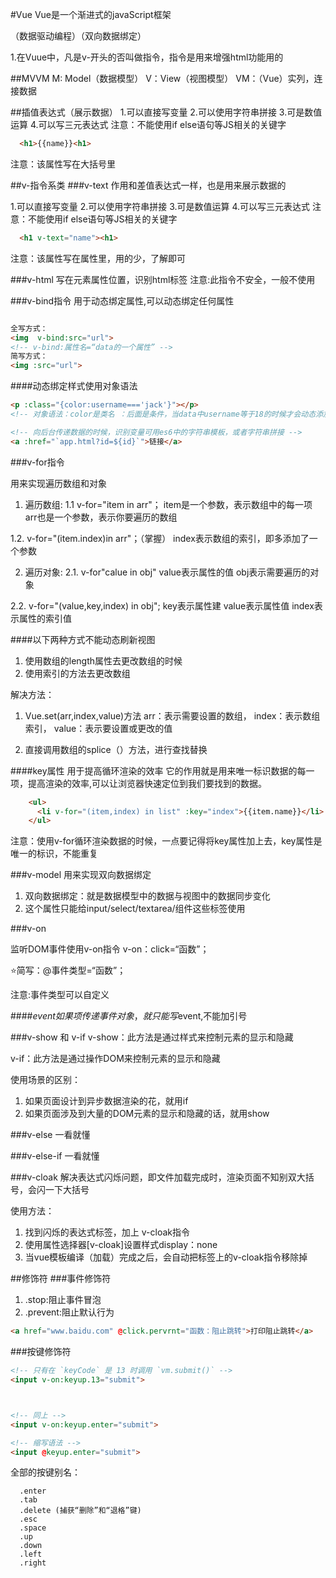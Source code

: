 #Vue
Vue是一个渐进式的javaScript框架

（数据驱动编程）（双向数据绑定）

1.在Vuue中，凡是v-开头的否叫做指令，指令是用来增强html功能用的

##MVVM
  M: Model（数据模型）
  V：View（视图模型）
  VM：（Vue）实列，连接数据


##插值表达式（展示数据）
  1.可以直接写变量
  2.可以使用字符串拼接
  3.可是数值运算
  4.可以写三元表达式
  注意：不能使用if else语句等JS相关的关键字
```html
  <h1>{{name}}<h1>
```
注意：该属性写在大括号里


##v-指令系类
###v-text
作用和差值表达式一样，也是用来展示数据的

  1.可以直接写变量
  2.可以使用字符串拼接
  3.可是数值运算
  4.可以写三元表达式
  注意：不能使用if else语句等JS相关的关键字

```html
  <h1 v-text="name"><h1>
```
注意：该属性写在属性里，用的少，了解即可

###v-html
写在元素属性位置，识别html标签
注意:此指令不安全，一般不使用


###v-bind指令
用于动态绑定属性,可以动态绑定任何属性

```html

全写方式：
<img  v-bind:src="url">
<!-- v-bind:属性名=“data的一个属性” -->
简写方式：
<img :src="url">
```

####动态绑定样式使用对象语法

```html
<p :class="{color:username==='jack'}"></p>
<!-- 对象语法：color是类名 ：后面是条件，当data中username等于18的时候才会动态添加上color类名 -->

<!-- 向后台传递数据的时候，识别变量可用es6中的字符串模板，或者字符串拼接 -->
<a :href="`app.html?id=${id}`">链接</a>
```



###v-for指令

用来实现遍历数组和对象

1. 遍历数组:
  1.1 v-for="item in arr"；
    item是一个参数，表示数组中的每一项
    arr也是一个参数，表示你要遍历的数组

  1.2. v-for="(item.index)in arr"；（掌握）
        index表示数组的索引，即多添加了一个参数

2. 遍历对象:
  2.1. v-for"calue in obj"
      value表示属性的值
      obj表示需要遍历的对象

  2.2. v-for="(value,key,index)       in obj";
        key表示属性建
        value表示属性值
        index表示属性的索引值

####以下两种方式不能动态刷新视图

  1. 使用数组的length属性去更改数组的时候
  2. 使用索引的方法去更改数组

  解决方法：
  1. Vue.set(arr,index,value)方法
  arr：表示需要设置的数组，
  index：表示数组索引，
  value：表示要设置或更改的值

  2. 直接调用数组的splice（）方法，进行查找替换

####key属性
用于提高循环渲染的效率
它的作用就是用来唯一标识数据的每一项，提高渲染的效率,可以让浏览器快速定位到我们要找到的数据。

```html
    <ul>
      <li v-for="(item,index) in list" :key="index">{{item.name}}</li>
    </ul>
```
注意：使用v-for循环渲染数据的时候，一点要记得将key属性加上去，key属性是唯一的标识，不能重复



###v-model
用来实现双向数据绑定
1. 双向数据绑定：就是数据模型中的数据与视图中的数据同步变化
2. 这个属性只能给input/select/textarea/组件这些标签使用



###v-on

监听DOM事件使用v-on指令 v-on：click=“函数”；

⭐简写：@事件类型=“函数”；

注意:事件类型可以自定义

####$event
如果项传递事件对象，就只能写$event,不能加引号


###v-show 和 v-if
  v-show：此方法是通过样式来控制元素的显示和隐藏

  v-if：此方法是通过操作DOM来控制元素的显示和隐藏

使用场景的区别：
 1. 如果页面设计到异步数据渲染的花，就用if
 2. 如果页面涉及到大量的DOM元素的显示和隐藏的话，就用show


###v-else
一看就懂

###v-else-if
一看就懂


###v-cloak
解决表达式闪烁问题，即文件加载完成时，渲染页面不知别双大括号，会闪一下大括号

使用方法：
  1. 找到闪烁的表达式标签，加上 v-cloak指令
  2. 使用属性选择器[v-cloak]设置样式display：none
  3. 当vue模板编译（加载）完成之后，会自动把标签上的v-cloak指令移除掉



##修饰符
###事件修饰符

  1. .stop:阻止事件冒泡
  2. .prevent:阻止默认行为


  ```html
  <a href="www.baidu.com" @click.pervrnt="函数：阻止跳转">打印阻止跳转</a>
  ```


###按键修饰符

```html
<!-- 只有在 `keyCode` 是 13 时调用 `vm.submit()` -->
<input v-on:keyup.13="submit">



<!-- 同上 -->
<input v-on:keyup.enter="submit">

<!-- 缩写语法 -->
<input @keyup.enter="submit">
```

全部的按键别名：

      .enter
      .tab
      .delete (捕获“删除”和“退格”键)
      .esc
      .space
      .up
      .down
      .left
      .right



